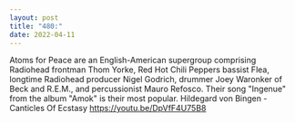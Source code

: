 ```yaml
---
layout: post
title: "480:"
date: 2022-04-11
---
```


Atoms for Peace are an English-American supergroup comprising Radiohead frontman Thom Yorke, Red Hot Chili Peppers bassist Flea, longtime Radiohead producer Nigel Godrich, drummer Joey Waronker of Beck and R.E.M., and percussionist Mauro Refosco. Their song "Ingenue" from the album "Amok" is their most popular.
 Hildegard von Bingen - Canticles Of Ecstasy
https://youtu.be/DpVfF4U75B8
